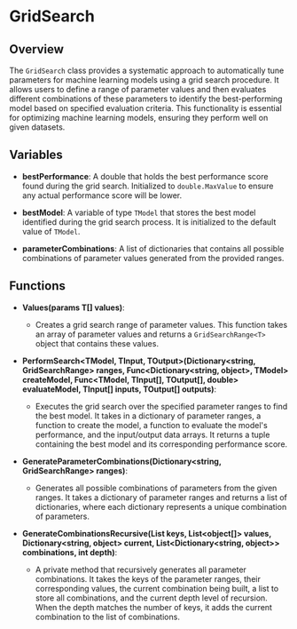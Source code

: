 # GridSearch

## Overview
The `GridSearch` class provides a systematic approach to automatically tune parameters for machine learning models using a grid search procedure. It allows users to define a range of parameter values and then evaluates different combinations of these parameters to identify the best-performing model based on specified evaluation criteria. This functionality is essential for optimizing machine learning models, ensuring they perform well on given datasets.

## Variables

- **bestPerformance**: A double that holds the best performance score found during the grid search. Initialized to `double.MaxValue` to ensure any actual performance score will be lower.
  
- **bestModel**: A variable of type `TModel` that stores the best model identified during the grid search process. It is initialized to the default value of `TModel`.

- **parameterCombinations**: A list of dictionaries that contains all possible combinations of parameter values generated from the provided ranges.

## Functions

- **Values<T>(params T[] values)**: 
  - Creates a grid search range of parameter values. This function takes an array of parameter values and returns a `GridSearchRange<T>` object that contains these values.

- **PerformSearch<TModel, TInput, TOutput>(Dictionary<string, GridSearchRange> ranges, Func<Dictionary<string, object>, TModel> createModel, Func<TModel, TInput[], TOutput[], double> evaluateModel, TInput[] inputs, TOutput[] outputs)**:
  - Executes the grid search over the specified parameter ranges to find the best model. It takes in a dictionary of parameter ranges, a function to create the model, a function to evaluate the model's performance, and the input/output data arrays. It returns a tuple containing the best model and its corresponding performance score.

- **GenerateParameterCombinations(Dictionary<string, GridSearchRange> ranges)**:
  - Generates all possible combinations of parameters from the given ranges. It takes a dictionary of parameter ranges and returns a list of dictionaries, where each dictionary represents a unique combination of parameters.

- **GenerateCombinationsRecursive(List<string> keys, List<object[]> values, Dictionary<string, object> current, List<Dictionary<string, object>> combinations, int depth)**:
  - A private method that recursively generates all parameter combinations. It takes the keys of the parameter ranges, their corresponding values, the current combination being built, a list to store all combinations, and the current depth level of recursion. When the depth matches the number of keys, it adds the current combination to the list of combinations.